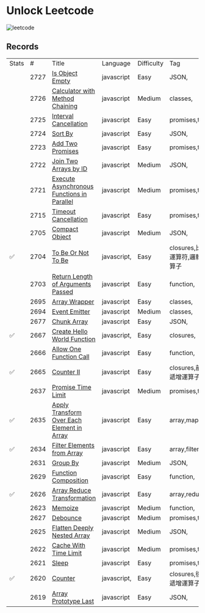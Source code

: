 # Unlock Leetcode 

![leetcode](https://miro.medium.com/v2/resize:fit:500/0*SWOk6LWIbav_5kas.png)

## Records
  
   <table>
      <tr>
         <td data-header="Stats">Stats</td>
         <td data-header="#">#</td>
         <td data-header="Title">Title</td>
         <td data-header="Language">Language</td>
         <td data-header="Difficulty">Difficulty</td>
         <td data-header="Tag">Tag</td>
      </tr>
      <tr data-problem="2727">
         <td data-header="Stats"></td>
         <td data-header="#">2727</td>
         <td data-header="Title">
            <a href="https://github.com/wwwchendev/UNLOCK-Leetcode/blob/main/problems/2727/README.md">Is Object Empty</a>
         </td>
         <td data-header="Language">javascript</td>
         <td data-header="Difficulty">Easy</td>
         <td data-header="Tag">JSON,</td>
      </tr>
      <tr data-problem="2726">
         <td data-header="Stats"></td>
         <td data-header="#">2726</td>
         <td data-header="Title">
            <a href="https://github.com/wwwchendev/UNLOCK-Leetcode/blob/main/problems/2726/README.md">Calculator with Method Chaining</a>
         </td>
         <td data-header="Language">javascript</td>
         <td data-header="Difficulty">Medium</td>
         <td data-header="Tag">classes,</td>
      </tr>
      <tr data-problem="2725">
         <td data-header="Stats"></td>
         <td data-header="#">2725</td>
         <td data-header="Title">
            <a href="https://github.com/wwwchendev/UNLOCK-Leetcode/blob/main/problems/2725/README.md">Interval Cancellation</a>
         </td>
         <td data-header="Language">javascript</td>
         <td data-header="Difficulty">Easy</td>
         <td data-header="Tag">promises,time,</td>
      </tr>
      <tr data-problem="2724">
         <td data-header="Stats"></td>
         <td data-header="#">2724</td>
         <td data-header="Title">
            <a href="https://github.com/wwwchendev/UNLOCK-Leetcode/blob/main/problems/2724/README.md">Sort By</a>
         </td>
         <td data-header="Language">javascript</td>
         <td data-header="Difficulty">Easy</td>
         <td data-header="Tag">JSON,</td>
      </tr>
      <tr data-problem="2723">
         <td data-header="Stats">
         </td>
         <td data-header="#"> 2723
         </td>
         <td data-header="Title">
            <a href="https://github.com/wwwchendev/UNLOCK-Leetcode/blob/main/problems/2723/README.md">
               Add Two Promises
            </a>
         </td>
         <td data-header="Language"> javascript
         </td>
         <td data-header="Difficulty"> Easy
         </td>
         <td data-header="Tag"> promises,time,
         </td>
      </tr>
      <tr data-problem="2722">
         <td data-header="Stats"></td>
         <td data-header="#">2722</td>
         <td data-header="Title">
            <a href="https://github.com/wwwchendev/UNLOCK-Leetcode/blob/main/problems/2722/README.md">Join Two Arrays by ID</a>
         </td>
         <td data-header="Language">javascript</td>
         <td data-header="Difficulty">Medium</td>
         <td data-header="Tag">JSON,</td>
      </tr>
      <tr data-problem="2721">
         <td data-header="Stats"></td>
         <td data-header="#">2721</td>
         <td data-header="Title">
            <a href="https://github.com/wwwchendev/UNLOCK-Leetcode/blob/main/problems/2721/README.md">Execute Asynchronous Functions in Parallel</a>
         </td>
         <td data-header="Language">javascript</td>
         <td data-header="Difficulty">Medium</td>
         <td data-header="Tag">promises,time,</td>
      </tr>
      <tr data-problem="2715">
         <td data-header="Stats"></td>
         <td data-header="#">2715</td>
         <td data-header="Title">
            <a href="https://github.com/wwwchendev/UNLOCK-Leetcode/blob/main/problems/2715/README.md">Timeout Cancellation</a>
         </td>
         <td data-header="Language">javascript</td>
         <td data-header="Difficulty">Easy</td>
         <td data-header="Tag">promises,time,</td>
      </tr>
      <tr data-problem="2705">
         <td data-header="Stats"></td>
         <td data-header="#">2705</td>
         <td data-header="Title">
            <a href="https://github.com/wwwchendev/UNLOCK-Leetcode/blob/main/problems/2705/README.md">Compact Object</a>
         </td>
         <td data-header="Language">javascript</td>
         <td data-header="Difficulty">Medium</td>
         <td data-header="Tag">JSON,</td>
      </tr>
      <tr data-problem="2704">
         <td data-header="Stats"> ✅
         </td>
         <td data-header="#"> 2704
         </td>
         <td data-header="Title">
            <a href="https://github.com/wwwchendev/UNLOCK-Leetcode/blob/main/problems/2704/README.md">
               To Be Or Not To Be
            </a>
         </td>
         <td data-header="Language"> javascript,
         </td>
         <td data-header="Difficulty"> Easy
         </td>
         <td data-header="Tag"> closures,比較運算符,邏輯運算子
         </td>
      </tr>
      <tr data-problem="2703">
         <td data-header="Stats">
         </td>
         <td data-header="#"> 2703
         </td>
         <td data-header="Title">
            <a href="https://github.com/wwwchendev/UNLOCK-Leetcode/blob/main/problems/2703/README.md">
               Return Length of Arguments Passed
            </a>
         </td>
         <td data-header="Language"> javascript
         </td>
         <td data-header="Difficulty"> Easy
         </td>
         <td data-header="Tag"> function,
         </td>
      </tr>
      <tr data-problem="2695">
         <td data-header="Stats"></td>
         <td data-header="#">2695</td>
         <td data-header="Title">
            <a href="https://github.com/wwwchendev/UNLOCK-Leetcode/blob/main/problems/2695/README.md">Array Wrapper</a>
         </td>
         <td data-header="Language">javascript</td>
         <td data-header="Difficulty">Easy</td>
         <td data-header="Tag">classes,</td>
      </tr>
      <tr data-problem="2694">
         <td data-header="Stats"></td>
         <td data-header="#">2694</td>
         <td data-header="Title">
            <a href="https://github.com/wwwchendev/UNLOCK-Leetcode/blob/main/problems/2694/README.md">Event Emitter</a>
         </td>
         <td data-header="Language">javascript</td>
         <td data-header="Difficulty">Medium</td>
         <td data-header="Tag">classes,</td>
      </tr>
      <tr data-problem="2677">
         <td data-header="Stats"></td>
         <td data-header="#">2677</td>
         <td data-header="Title">
            <a href="https://github.com/wwwchendev/UNLOCK-Leetcode/blob/main/problems/2677/README.md">Chunk Array</a>
         </td>
         <td data-header="Language">javascript</td>
         <td data-header="Difficulty">Easy</td>
         <td data-header="Tag">JSON,</td>
      </tr>
      <tr data-problem="2667">
         <td data-header="Stats"> ✅
         </td>
         <td data-header="#"> 2667
         </td>
         <td data-header="Title">
            <a href="https://github.com/wwwchendev/UNLOCK-Leetcode/blob/main/problems/2667/README.md">
               Create Hello World Function
            </a>
         </td>
         <td data-header="Language"> javascript,
         </td>
         <td data-header="Difficulty"> Easy
         </td>
         <td data-header="Tag"> closures,
         </td>
      </tr>
      <tr data-problem="2666">
         <td data-header="Stats">
         </td>
         <td data-header="#"> 2666
         </td>
         <td data-header="Title">
            <a href="https://github.com/wwwchendev/UNLOCK-Leetcode/blob/main/problems/2666/README.md">
               Allow One Function Call
            </a>
         </td>
         <td data-header="Language"> javascript
         </td>
         <td data-header="Difficulty"> Easy
         </td>
         <td data-header="Tag"> function,
         </td>
      </tr>
      <tr data-problem="2665">
         <td data-header="Stats"> ✅
         </td>
         <td data-header="#"> 2665
         </td>
         <td data-header="Title">
            <a href="https://github.com/wwwchendev/UNLOCK-Leetcode/blob/main/problems/2665/README.md">
               Counter II
            </a>
         </td>
         <td data-header="Language"> javascript
         </td>
         <td data-header="Difficulty"> Easy
         </td>
         <td data-header="Tag"> closures,前置遞增運算子
         </td>
      </tr>
      <tr data-problem="2637">
         <td data-header="Stats"></td>
         <td data-header="#">2637</td>
         <td data-header="Title">
            <a href="https://github.com/wwwchendev/UNLOCK-Leetcode/blob/main/problems/2637/README.md">Promise Time Limit</a>
         </td>
         <td data-header="Language">javascript</td>
         <td data-header="Difficulty">Medium</td>
         <td data-header="Tag">promises,time,</td>
      </tr>
      <tr data-problem="2635">
         <td data-header="Stats"> ✅
         </td>
         <td data-header="#"> 2635
         </td>
         <td data-header="Title">
            <a href="https://github.com/wwwchendev/UNLOCK-Leetcode/blob/main/problems/2635/README.md">
               Apply Transform Over Each Element in Array
            </a>
         </td>
         <td data-header="Language"> javascript
         </td>
         <td data-header="Difficulty"> Easy
         </td>
         <td data-header="Tag"> array,map
         </td>
      </tr>
      <tr data-problem="2634">
         <td data-header="Stats"> ✅
         </td>
         <td data-header="#"> 2634
         </td>
         <td data-header="Title">
            <a href="https://github.com/wwwchendev/UNLOCK-Leetcode/blob/main/problems/2634/README.md">
               Filter Elements from Array
            </a>
         </td>
         <td data-header="Language"> javascript
         </td>
         <td data-header="Difficulty"> Easy
         </td>
         <td data-header="Tag"> array,filter
         </td>
      </tr>
      <tr data-problem="2631">
         <td data-header="Stats"></td>
         <td data-header="#">2631</td>
         <td data-header="Title">
            <a href="https://github.com/wwwchendev/UNLOCK-Leetcode/blob/main/problems/2631/README.md">Group By</a>
         </td>
         <td data-header="Language">javascript</td>
         <td data-header="Difficulty">Medium</td>
         <td data-header="Tag">JSON,</td>
      </tr>
      <tr data-problem="2629">
         <td data-header="Stats">
         </td>
         <td data-header="#"> 2629
         </td>
         <td data-header="Title">
            <a href="https://github.com/wwwchendev/UNLOCK-Leetcode/blob/main/problems/2629/README.md">
               Function Composition
            </a>
         </td>
         <td data-header="Language"> javascript
         </td>
         <td data-header="Difficulty"> Easy
         </td>
         <td data-header="Tag"> function,
         </td>
      </tr>
      <tr data-problem="2626">
         <td data-header="Stats"> ✅
         </td>
         <td data-header="#"> 2626
         </td>
         <td data-header="Title">
            <a href="https://github.com/wwwchendev/UNLOCK-Leetcode/blob/main/problems/2626/README.md">
               Array Reduce Transformation
            </a>
         </td>
         <td data-header="Language"> javascript
         </td>
         <td data-header="Difficulty"> Easy
         </td>
         <td data-header="Tag"> array,reduce
         </td>
      </tr>
      <tr data-problem="2623">
         <td data-header="Stats">
         </td>
         <td data-header="#"> 2623
         </td>
         <td data-header="Title">
            <a href="https://github.com/wwwchendev/UNLOCK-Leetcode/blob/main/problems/2623/README.md">
               Memoize
            </a>
         </td>
         <td data-header="Language"> javascript
         </td>
         <td data-header="Difficulty"> Medium
         </td>
         <td data-header="Tag"> function,
         </td>
      </tr>
      <tr data-problem="2627">
         <td data-header="Stats"></td>
         <td data-header="#">2627</td>
         <td data-header="Title">
            <a href="https://github.com/wwwchendev/UNLOCK-Leetcode/blob/main/problems/2627/README.md">Debounce</a>
         </td>
         <td data-header="Language">javascript</td>
         <td data-header="Difficulty">Medium</td>
         <td data-header="Tag">promises,time,</td>
      </tr>
      <tr data-problem="2625">
         <td data-header="Stats"></td>
         <td data-header="#">2625</td>
         <td data-header="Title">
            <a href="https://github.com/wwwchendev/UNLOCK-Leetcode/blob/main/problems/2625/README.md">Flatten Deeply Nested Array</a>
         </td>
         <td data-header="Language">javascript</td>
         <td data-header="Difficulty">Medium</td>
         <td data-header="Tag">JSON,</td>
      </tr>
      <tr data-problem="2622">
         <td data-header="Stats"></td>
         <td data-header="#">2622</td>
         <td data-header="Title">
            <a href="https://github.com/wwwchendev/UNLOCK-Leetcode/blob/main/problems/2622/README.md">Cache With Time Limit</a>
         </td>
         <td data-header="Language">javascript</td>
         <td data-header="Difficulty">Medium</td>
         <td data-header="Tag">promises,time,</td>
      </tr>
      <tr data-problem="2621">
         <td data-header="Stats"></td>
         <td data-header="#">2621</td>
         <td data-header="Title">
            <a href="https://github.com/wwwchendev/UNLOCK-Leetcode/blob/main/problems/2621/README.md">Sleep</a>
         </td>
         <td data-header="Language">javascript</td>
         <td data-header="Difficulty">Easy</td>
         <td data-header="Tag">promises,time,</td>
      </tr>
      <tr data-problem="2620">
         <td data-header="Stats"> ✅
         </td>
         <td data-header="#"> 2620
         </td>
         <td data-header="Title">
            <a href="https://github.com/wwwchendev/UNLOCK-Leetcode/blob/main/problems/2620/README.md">
               Counter
            </a>
         </td>
         <td data-header="Language"> javascript,
         </td>
         <td data-header="Difficulty"> Easy
         </td>
         <td data-header="Tag"> closures,後置遞增運算子
         </td>
      </tr>
      <tr data-problem="2619">
         <td data-header="Stats"></td>
         <td data-header="#">2619</td>
         <td data-header="Title">
            <a href="https://github.com/wwwchendev/UNLOCK-Leetcode/blob/main/problems/2619/README.md">Array Prototype Last</a>
         </td>
         <td data-header="Language">javascript</td>
         <td data-header="Difficulty">Easy</td>
         <td data-header="Tag">JSON,</td>
      </tr>

   </table>


